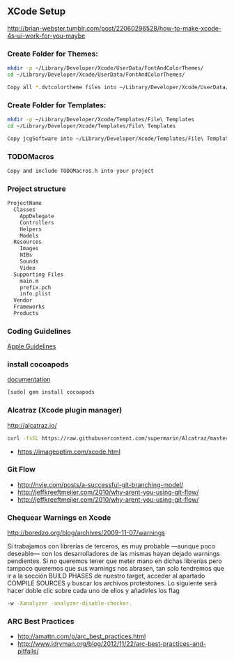 ## XCode Setup

http://brian-webster.tumblr.com/post/22060296528/how-to-make-xcode-4s-ui-work-for-you-maybe

### Create Folder for Themes:
```bash
mkdir -p ~/Library/Developer/Xcode/UserData/FontAndColorThemes/
cd ~/Library/Developer/Xcode/UserData/FontAndColorThemes/

Copy all *.dvtcolortheme files into ~/Library/Developer/Xcode/UserData/FontAndColorThemes/
```

### Create Folder for Templates:
```bash
mkdir -p ~/Library/Developer/Xcode/Templates/File\ Templates
cd ~/Library/Developer/Xcode/Templates/File\ Templates

Copy jcgSoftware into ~/Library/Developer/Xcode/Templates/File\ Templates
```

### TODOMacros
```bash
Copy and include TODOMacros.h into your project
```

### Project structure
```bash
ProjectName
  Classes
    AppDelegate
    Controllers
    Helpers
    Models
  Resources
    Images
    NIBs
    Sounds
    Video
  Supporting Files
    main.m
    prefix.pch
    info.plist
  Vendor
  Frameworks
  Products
  ```

### Coding Guidelines

[Apple Guidelines](https://developer.apple.com/library/mac/documentation/Cocoa/Conceptual/CodingGuidelines/CodingGuidelines.html)

### install cocoapods
[documentation](https://guides.cocoapods.org/using/using-cocoapods.html)

```bash
[sudo] gem install cocoapods
```

### Alcatraz (Xcode plugin manager)
http://alcatraz.io/

```bash
curl -fsSL https://raw.githubusercontent.com/supermarin/Alcatraz/master/Scripts/install.sh | sh
```

* https://imageoptim.com/xcode.html

### Git Flow
* http://nvie.com/posts/a-successful-git-branching-model/
* http://jeffkreeftmeijer.com/2010/why-arent-you-using-git-flow/
* http://jeffkreeftmeijer.com/2010/why-arent-you-using-git-flow/

### Chequear Warnings en Xcode
http://boredzo.org/blog/archives/2009-11-07/warnings

Si trabajamos con librerías de terceros, es muy probable —aunque poco deseable— con los desarrolladores de las mismas hayan dejado warnings pendientes. Si no queremos tener que meter mano en dichas librerías pero tampoco queremos que sus warnings nos abrasen, tan solo tendremos que ir a la sección BUILD PHASES de nuestro target, acceder al apartado COMPILE SOURCES y buscar los archivos protestones. Lo siguiente será hacer doble clic sobre cada uno de ellos y añadirles los flag 
```bash
-w -Xanalyzer -analyzer-disable-checker.
```


### ARC Best Practices

* http://amattn.com/p/arc_best_practices.html
* http://www.idryman.org/blog/2012/11/22/arc-best-practices-and-pitfalls/
